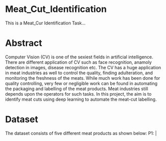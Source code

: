 # Meat_Cut_Identification
This is a Meat_Cur Identification Task...

# Abstract
Computer Vision (CV) is one of the sexiest fields in artificial intelligence. There are different application of CV such as face recognition, anamoly detection in images, disease recognition etc. The CV has a huge application in meat industries as well to control the quality, finding adulteration, and monitoring the freshness of the meats. While much work has been done for quality controlling, very few or negligible work can be found in automating the packaging and labelling of the meat products. Meat industries still depends upon the operators for such tasks. In this project, the aim is to identify meat cuts using deep learning to automate the meat-cut labelling.

# Dataset
The dataset consists of five different meat products as shown below:
P1:
|[](https://github.com/SattyAG/Meat_Cut_Identification/blob/main/Images/P1.jpg)
